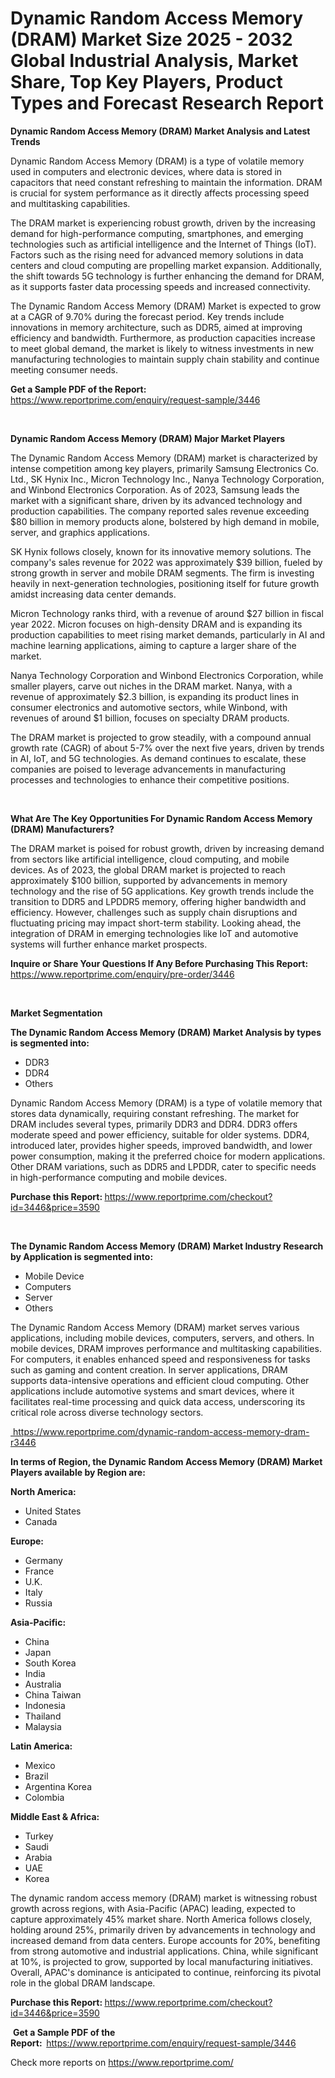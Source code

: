 <p><h1>Dynamic Random Access Memory (DRAM) Market Size 2025 - 2032 Global Industrial Analysis, Market Share, Top Key Players, Product Types and Forecast Research Report</h1></p><p><strong>Dynamic Random Access Memory (DRAM) Market Analysis and Latest Trends</strong></p>
<p><p>Dynamic Random Access Memory (DRAM) is a type of volatile memory used in computers and electronic devices, where data is stored in capacitors that need constant refreshing to maintain the information. DRAM is crucial for system performance as it directly affects processing speed and multitasking capabilities.</p><p>The DRAM market is experiencing robust growth, driven by the increasing demand for high-performance computing, smartphones, and emerging technologies such as artificial intelligence and the Internet of Things (IoT). Factors such as the rising need for advanced memory solutions in data centers and cloud computing are propelling market expansion. Additionally, the shift towards 5G technology is further enhancing the demand for DRAM, as it supports faster data processing speeds and increased connectivity.</p><p>The Dynamic Random Access Memory (DRAM) Market is expected to grow at a CAGR of 9.70% during the forecast period. Key trends include innovations in memory architecture, such as DDR5, aimed at improving efficiency and bandwidth. Furthermore, as production capacities increase to meet global demand, the market is likely to witness investments in new manufacturing technologies to maintain supply chain stability and continue meeting consumer needs.</p></p>
<p><strong>Get a Sample PDF of the Report:&nbsp;</strong> <a href="https://www.reportprime.com/enquiry/request-sample/3446?utm_campaign=2634&utm_medium=2&utm_source=Github&utm_content=ia&utm_term=18032025&utm_id=dynamic-random-access-memory-dram">https://www.reportprime.com/enquiry/request-sample/3446</a></p>
<p>&nbsp;</p>
<p><strong>Dynamic Random Access Memory (DRAM) Major Market Players</strong></p>
<p><p>The Dynamic Random Access Memory (DRAM) market is characterized by intense competition among key players, primarily Samsung Electronics Co. Ltd., SK Hynix Inc., Micron Technology Inc., Nanya Technology Corporation, and Winbond Electronics Corporation. As of 2023, Samsung leads the market with a significant share, driven by its advanced technology and production capabilities. The company reported sales revenue exceeding $80 billion in memory products alone, bolstered by high demand in mobile, server, and graphics applications.</p><p>SK Hynix follows closely, known for its innovative memory solutions. The company's sales revenue for 2022 was approximately $39 billion, fueled by strong growth in server and mobile DRAM segments. The firm is investing heavily in next-generation technologies, positioning itself for future growth amidst increasing data center demands.</p><p>Micron Technology ranks third, with a revenue of around $27 billion in fiscal year 2022. Micron focuses on high-density DRAM and is expanding its production capabilities to meet rising market demands, particularly in AI and machine learning applications, aiming to capture a larger share of the market.</p><p>Nanya Technology Corporation and Winbond Electronics Corporation, while smaller players, carve out niches in the DRAM market. Nanya, with a revenue of approximately $2.3 billion, is expanding its product lines in consumer electronics and automotive sectors, while Winbond, with revenues of around $1 billion, focuses on specialty DRAM products.</p><p>The DRAM market is projected to grow steadily, with a compound annual growth rate (CAGR) of about 5-7% over the next five years, driven by trends in AI, IoT, and 5G technologies. As demand continues to escalate, these companies are poised to leverage advancements in manufacturing processes and technologies to enhance their competitive positions.</p></p>
<p>&nbsp;</p>
<p><strong>What Are The Key Opportunities For Dynamic Random Access Memory (DRAM) Manufacturers?</strong></p>
<p><p>The DRAM market is poised for robust growth, driven by increasing demand from sectors like artificial intelligence, cloud computing, and mobile devices. As of 2023, the global DRAM market is projected to reach approximately $100 billion, supported by advancements in memory technology and the rise of 5G applications. Key growth trends include the transition to DDR5 and LPDDR5 memory, offering higher bandwidth and efficiency. However, challenges such as supply chain disruptions and fluctuating pricing may impact short-term stability. Looking ahead, the integration of DRAM in emerging technologies like IoT and automotive systems will further enhance market prospects.</p></p>
<p><strong>Inquire or Share Your Questions If Any Before Purchasing This Report:</strong> <a href="https://www.reportprime.com/enquiry/pre-order/3446?utm_campaign=2634&utm_medium=2&utm_source=Github&utm_content=ia&utm_term=18032025&utm_id=dynamic-random-access-memory-dram">https://www.reportprime.com/enquiry/pre-order/3446</a></p>
<p>&nbsp;</p>
<p><strong>Market Segmentation</strong></p>
<p><strong>The Dynamic Random Access Memory (DRAM) Market Analysis by types is segmented into:</strong></p>
<p><ul><li>DDR3</li><li>DDR4</li><li>Others</li></ul></p>
<p><p>Dynamic Random Access Memory (DRAM) is a type of volatile memory that stores data dynamically, requiring constant refreshing. The market for DRAM includes several types, primarily DDR3 and DDR4. DDR3 offers moderate speed and power efficiency, suitable for older systems. DDR4, introduced later, provides higher speeds, improved bandwidth, and lower power consumption, making it the preferred choice for modern applications. Other DRAM variations, such as DDR5 and LPDDR, cater to specific needs in high-performance computing and mobile devices.</p></p>
<p><strong>Purchase this Report:&nbsp;</strong><a href="https://www.reportprime.com/checkout?id=3446&price=3590&utm_campaign=2634&utm_medium=2&utm_source=Github&utm_content=ia&utm_term=18032025&utm_id=dynamic-random-access-memory-dram">https://www.reportprime.com/checkout?id=3446&price=3590</a></p>
<p>&nbsp;</p>
<p><strong>The Dynamic Random Access Memory (DRAM) Market Industry Research by Application is segmented into:</strong></p>
<p><ul><li>Mobile Device</li><li>Computers</li><li>Server</li><li>Others</li></ul></p>
<p><p>The Dynamic Random Access Memory (DRAM) market serves various applications, including mobile devices, computers, servers, and others. In mobile devices, DRAM improves performance and multitasking capabilities. For computers, it enables enhanced speed and responsiveness for tasks such as gaming and content creation. In server applications, DRAM supports data-intensive operations and efficient cloud computing. Other applications include automotive systems and smart devices, where it facilitates real-time processing and quick data access, underscoring its critical role across diverse technology sectors.</p></p>
<p><a href="https://www.reportprime.com/dynamic-random-access-memory-dram-r3446?utm_campaign=2634&utm_medium=2&utm_source=Github&utm_content=ia&utm_term=18032025&utm_id=dynamic-random-access-memory-dram">&nbsp;https://www.reportprime.com/dynamic-random-access-memory-dram-r3446</a></p>
<p><strong>In terms of Region, the Dynamic Random Access Memory (DRAM) Market Players available by Region are:</strong></p>
<p>
    <p> <strong> North America: </strong>
        <ul>
            <li>United States</li>
            <li>Canada</li>
        </ul>
        </p> 
    <p> <strong> Europe: </strong>
        <ul>
            <li>Germany</li>
            <li>France</li>
            <li>U.K.</li>
            <li>Italy</li>
            <li>Russia</li>
        </ul>
        </p> 
    <p> <strong> Asia-Pacific: </strong>
        <ul>
            <li>China</li>
            <li>Japan</li>
            <li>South Korea</li>
            <li>India</li>
            <li>Australia</li>
            <li>China Taiwan</li>
            <li>Indonesia</li>
            <li>Thailand</li>
            <li>Malaysia</li>
        </ul>
        </p> 
    <p> <strong> Latin America: </strong>
        <ul>
            <li>Mexico</li>
            <li>Brazil</li>
            <li>Argentina Korea</li>
            <li>Colombia</li>
        </ul>
        </p> 
    <p> <strong> Middle East & Africa: </strong>
        <ul>
            <li>Turkey</li>
            <li>Saudi</li>
            <li>Arabia</li>
            <li>UAE</li>
            <li>Korea</li>
        </ul>
    </p>
    </p>
<p><p>The dynamic random access memory (DRAM) market is witnessing robust growth across regions, with Asia-Pacific (APAC) leading, expected to capture approximately 45% market share. North America follows closely, holding around 25%, primarily driven by advancements in technology and increased demand from data centers. Europe accounts for 20%, benefiting from strong automotive and industrial applications. China, while significant at 10%, is projected to grow, supported by local manufacturing initiatives. Overall, APAC's dominance is anticipated to continue, reinforcing its pivotal role in the global DRAM landscape.</p></p>
<p><strong>Purchase this Report: </strong><a href="https://www.reportprime.com/checkout?id=3446&price=3590&utm_campaign=2634&utm_medium=2&utm_source=Github&utm_content=ia&utm_term=18032025&utm_id=dynamic-random-access-memory-dram">https://www.reportprime.com/checkout?id=3446&price=3590</a></p>
<p>&nbsp;<strong>Get a Sample PDF of the Report:&nbsp;&nbsp;</strong><a href="https://www.reportprime.com/enquiry/request-sample/3446?utm_campaign=2634&utm_medium=2&utm_source=Github&utm_content=ia&utm_term=18032025&utm_id=dynamic-random-access-memory-dram">https://www.reportprime.com/enquiry/request-sample/3446</a></p>
<p><strong></strong></p>
<p>Check more reports on <a href="https://www.reportprime.com/?utm_campaign=2634&utm_medium=2&utm_source=Github&utm_content=ia&utm_term=18032025&utm_id=dynamic-random-access-memory-dram">https://www.reportprime.com/</a></p>